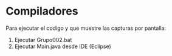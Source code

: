 # Compiladores

Para ejecutar el codigo y que muestre las capturas por pantalla:

1. Ejecutar Grupo002.bat
2. Ejecutar Main.java desde IDE (Eclipse)
